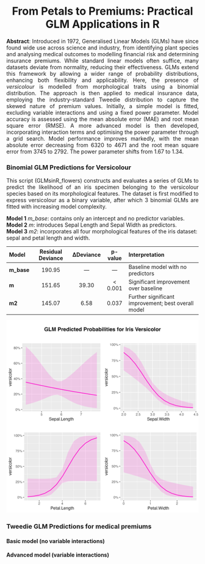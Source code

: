 <h1 align="center">From Petals to Premiums: Practical GLM Applications in R</h1>

<p align="justify">
<b>Abstract</b>: Introduced in 1972, Generalised Linear Models (GLMs) have since found wide use across science and industry, from identifying plant species and analysing medical outcomes to modelling financial risk and determining insurance premiums. While standard linear models often suffice, many datasets deviate from normality, reducing their effectiveness. GLMs extend this framework by allowing a wider range of probability distributions, enhancing both flexibility and applicability. Here, the presence of <i>versicolour</i> is modelled from morphological traits using a binomial distribution. The approach is then applied to medical insurance data, employing the industry-standard Tweedie distribution to capture the skewed nature of premium values. Initially, a simple model is fitted, excluding variable interactions and using a fixed power parameter. Model accuracy is assessed using the mean absolute error (MAE) and root mean square error (RMSE). A more advanced model is then developed, incorporating interaction terms and optimising the power parameter through a grid search. Model performance improves markedly, with the mean absolute error decreasing from 6320 to 4671 and the root mean square error from 3745 to 2792. The power parameter shifts from 1.67 to 1.34.
</p>


### Binomial GLM Predictions for Versicolour

<p align="justify">
This script (GLMsinR_flowers) constructs and evaluates a series of GLMs to predict the likelihood of an iris specimen belonging to the versicolour species based on its morphological features. The dataset is first modified to express versicolour as a binary variable, after which 3 binomial GLMs are fitted with increasing model complexity. 

**Model 1** *m_base*: contains only an intercept and no predictor variables. <br />
**Model 2** *m*: introduces Sepal Length and Sepal Width as predictors. <br />
**Model 3** *m2*: incorporates all four morphological features of the iris dataset: sepal and petal length and width.
  
| Model | Residual Deviance | ΔDeviance | p-value | Interpretation |
|:------|:-----------------:|:---------:|:-------:|:---------------|
| **m_base** | 190.95 | — | — | Baseline model with no predictors |
| **m** | 151.65 | 39.30 | < 0.001 | Significant improvement over baseline |
| **m2** | 145.07 | 6.58 | 0.037 | Further significant improvement; best overall model |


![fig1](/iris_glm_plots.png)


### Tweedie GLM Predictions for medical premiums

#### Basic model (no variable interactions)

#### Advanced model (variable interactions)
